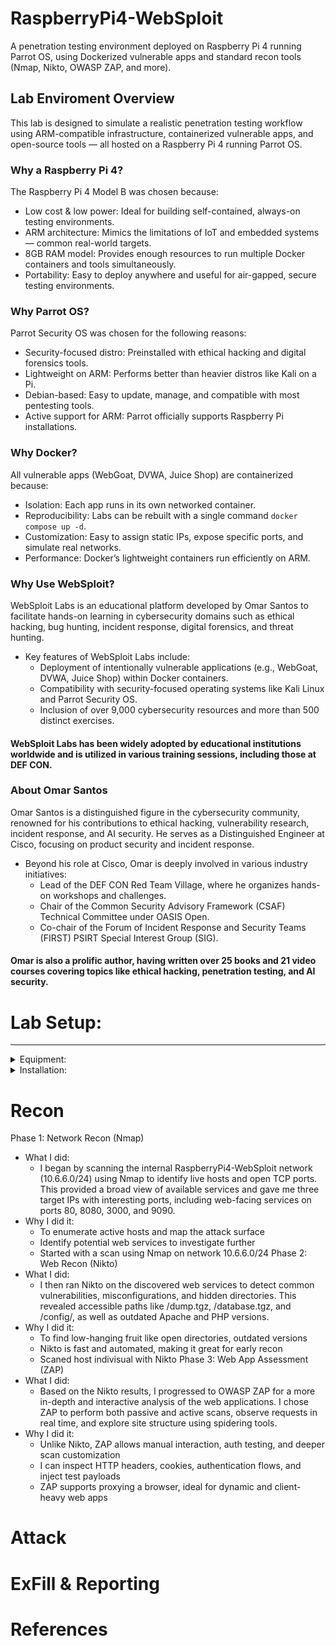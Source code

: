 # RaspberryPi4-WebSploit
A penetration testing environment deployed on Raspberry Pi 4 running Parrot OS, using Dockerized vulnerable apps and standard recon tools (Nmap, Nikto, OWASP ZAP, and more).

## Lab Enviroment Overview
This lab is designed to simulate a realistic penetration testing workflow using ARM-compatible infrastructure, containerized vulnerable apps, and open-source tools — all hosted on a Raspberry Pi 4 running Parrot OS.

### Why a Raspberry Pi 4?
The Raspberry Pi 4 Model B was chosen because:
- Low cost & low power: Ideal for building self-contained, always-on testing environments.
- ARM architecture: Mimics the limitations of IoT and embedded systems — common real-world targets.
- 8GB RAM model: Provides enough resources to run multiple Docker containers and tools simultaneously.
- Portability: Easy to deploy anywhere and useful for air-gapped, secure testing environments.
### Why Parrot OS?
Parrot Security OS was chosen for the following reasons:
- Security-focused distro: Preinstalled with ethical hacking and digital forensics tools.
- Lightweight on ARM: Performs better than heavier distros like Kali on a Pi.
- Debian-based: Easy to update, manage, and compatible with most pentesting tools.
- Active support for ARM: Parrot officially supports Raspberry Pi installations.
### Why Docker?
All vulnerable apps (WebGoat, DVWA, Juice Shop) are containerized because:
- Isolation: Each app runs in its own networked container.
- Reproducibility: Labs can be rebuilt with a single command ```docker compose up -d```.
- Customization: Easy to assign static IPs, expose specific ports, and simulate real networks.
- Performance: Docker’s lightweight containers run efficiently on ARM.
### Why Use WebSploit?
WebSploit Labs is an educational platform developed by Omar Santos to facilitate hands-on learning in cybersecurity domains such as ethical hacking, bug hunting, incident response, digital forensics, and threat hunting.
- Key features of WebSploit Labs include:
  - Deployment of intentionally vulnerable applications (e.g., WebGoat, DVWA, Juice Shop) within Docker containers.
  - Compatibility with security-focused operating systems like Kali Linux and Parrot Security OS.
  - Inclusion of over 9,000 cybersecurity resources and more than 500 distinct exercises.
#### WebSploit Labs has been widely adopted by educational institutions worldwide and is utilized in various training sessions, including those at DEF CON.
### About Omar Santos
Omar Santos is a distinguished figure in the cybersecurity community, renowned for his contributions to ethical hacking, vulnerability research, incident response, and AI security. He serves as a Distinguished Engineer at Cisco, focusing on product security and incident response.
- Beyond his role at Cisco, Omar is deeply involved in various industry initiatives:
  - Lead of the DEF CON Red Team Village, where he organizes hands-on workshops and challenges. 
  - Chair of the Common Security Advisory Framework (CSAF) Technical Committee under OASIS Open.
  - Co-chair of the Forum of Incident Response and Security Teams (FIRST) PSIRT Special Interest Group (SIG).
#### Omar is also a prolific author, having written over 25 books and 21 video courses covering topics like ethical hacking, penetration testing, and AI security.

# Lab Setup:
---
<details>
<summary>Equipment:</summary>

- **Model**:  
  - Raspberry Pi 4 Model B  
- **Operating System**:  
  - Linux parrot 6.12.25+rpt-rpi-v8 #1 SMP PREEMPT Debian 1:6.12.25-1+rpt1 (2025-04-30) aarch64 GNU/Linux  
- **Memory**:  
  - 8GB  
- **Storage**:  
  - 128GB  
- **Infographic**:
  - ![507](/pics/507.png)
  - cmdline:
```bash
┌─[root@parrot]─[~]
└──╼ #uname -a
Linux parrot 6.12.25+rpt-rpi-v8 #1 SMP PREEMPT Debian 1:6.12.25-1+rpt1 (2025-04-30) aarch64 GNU/Linux
┌─[root@parrot]─[~]
└──╼ #free -h
           	total    	used    	free  	shared  buff/cache   available
Mem:       	7.6Gi   	3.0Gi   	1.5Gi   	486Mi   	3.7Gi   	4.6Gi
Swap:       	99Mi   	512Ki    	99Mi
┌─[root@parrot]─[~]
└──╼ #df -h
Filesystem  	Size  Used Avail Use% Mounted on
udev        	3.6G 	0  3.6G   0% /dev
tmpfs       	783M  1.8M  781M   1% /run
/dev/mmcblk0p2  117G   32G   80G  29% /
tmpfs       	3.9G 	0  3.9G   0% /dev/shm
tmpfs       	5.0M   16K  5.0M   1% /run/lock
/dev/mmcblk0p1  510M  156M  355M  31% /boot/firmware
tmpfs       	783M   84K  783M   1% /run/user/1000
overlay     	117G   32G   80G  29% /var/lib/docker/overlay2/ed680fa0ce29360f2cbcff3d1632e2debeea5d656e754deff51308c9c2a05d1b/merged
overlay     	117G   32G   80G  29% /var/lib/docker/overlay2/7e4559539a5a7c09ae0f40149a342beef3b9b675cb3a17ad1ee8a138158325f3/merged
overlay     	117G   32G   80G  29% /var/lib/docker/overlay2/866b8c8f7df850453ebab6f9799e8fede3109b733d380ee62db85c2be9c19d69/merged
┌─[root@parrot]─[~]
└──╼ #
```
</details>

<details>
<summary>Installation:</summary>

- **Download Operating System (Parrot or Kali)**:  
  - Download ParrotOS for RaspberryPi 4 here:
    - https://www.parrotsec.org/ 
  - Download Kali Linux for RaspberryPi 4 here:
    - n/a
- **Flash image to disk using RaspberryPi Imager**:  
  - ![464](pics/464.png)
  - Download RaspberryPi Imager here:
    - https://www.raspberrypi.org/ 
- **Boot Pi with Parrot or Kali OS default login's**:  
  - ParrotOS:
    - pi
    - parrot
  - Kali Linux:
    - n/a
    - n/a  
- **Download and install Websploit Labs**:  
  - Installation Script:
    - ```curl -sSL https://websploit.org/install.sh | sudo bash```
    - ![659](pics/659.png)  
- **Updating Websploit Docker containers to support ARM arch**:  
  - From the cmdline login into root
    - ```sudo su```
  - Move to Root's root directory to find the Websploit home directory ~/h4cker
    - ```cd ~/```
  - Stay in the root directory & shutdown & remove all running conatiners
    - 1. Stop All Containers
      - ```docker stop $(docker ps -aq)```
    - 2. Remove All Containers
      - ```docker rm $(docker ps -aq)```
    - 3. (Optional) Clean Up Volumes and Networks
       - ```docker volume prune -f```
       - ```docker network prune -f```
    - 4. (Optional) Verify Clean State
      - ```docker ps -a```
  - Copy provider docker-compose file & keep as referance
    - ```cp docker-compose.yml example-docker-compose.yml```
    - ![689](pics/689.png)
  - Create/Edit docker-compose file that supports ARM arch
    - ```nano docker-compose.yml```
    - ![693](pics/693.png)
    - New docker-compose.yml file that supports ARM arch & recreates networks
      - ```docker-compose.yaml```
```yaml
services:
  webgoat:
    container_name: webgoat
    image: webgoat/webgoat:v2023.5
    restart: unless-stopped
    networks:
      websploit:
        ipv4_address: 10.6.6.11

  juice-shop:
    container_name: juice-shop
    image: bkimminich/juice-shop
    restart: unless-stopped
    networks:
      websploit:
        ipv4_address: 10.6.6.12

  dvwa:
    container_name: dvwa
    image: cambarts/arm-dvwa:latest
    restart: unless-stopped
    networks:
      websploit:
        ipv4_address: 10.6.6.13

networks:
  websploit:
    driver: bridge
    ipam:
      config:
        - subnet: 10.6.6.0/24
          gateway: 10.6.6.1

```
  - Build & start new docker containers & network
    - ```docker-compose up -d```
  - Confirm containers and network are working properly
    - ```docker ps```
    - ![707](pics/707.png)
  - Use Websploit built in container scanner
    - ```containers```
    - ![710](pics/710.png)

</details>

# Recon
Phase 1: Network Recon (Nmap)
- What I did:
  - I began by scanning the internal RaspberryPi4-WebSploit network (10.6.6.0/24) using Nmap to identify live hosts and open TCP ports. This provided a broad view of available services and gave me three target IPs with interesting ports, including web-facing services on ports 80, 8080, 3000, and 9090.
- Why I did it:
  - To enumerate active hosts and map the attack surface
  - Identify potential web services to investigate further
  - Started with a scan using Nmap on network 10.6.6.0/24
Phase 2: Web Recon (Nikto)
- What I did:
  - I then ran Nikto on the discovered web services to detect common vulnerabilities, misconfigurations, and hidden directories. This revealed accessible paths like /dump.tgz, /database.tgz, and /config/, as well as outdated Apache and PHP versions.
- Why I did it:
  - To find low-hanging fruit like open directories, outdated versions
  - Nikto is fast and automated, making it great for early recon
  - Scaned host indivisual with Nikto
Phase 3: Web App Assessment (ZAP)
- What I did:
  - Based on the Nikto results, I progressed to OWASP ZAP for a more in-depth and interactive analysis of the web applications. I chose ZAP to perform both passive and active scans, observe requests in real time, and explore site structure using spidering tools.
- Why I did it:
  - Unlike Nikto, ZAP allows manual interaction, auth testing, and deeper scan customization
  - I can inspect HTTP headers, cookies, authentication flows, and inject test payloads
  - ZAP supports proxying a browser, ideal for dynamic and client-heavy web apps
# Attack

# ExFill & Reporting

# References

